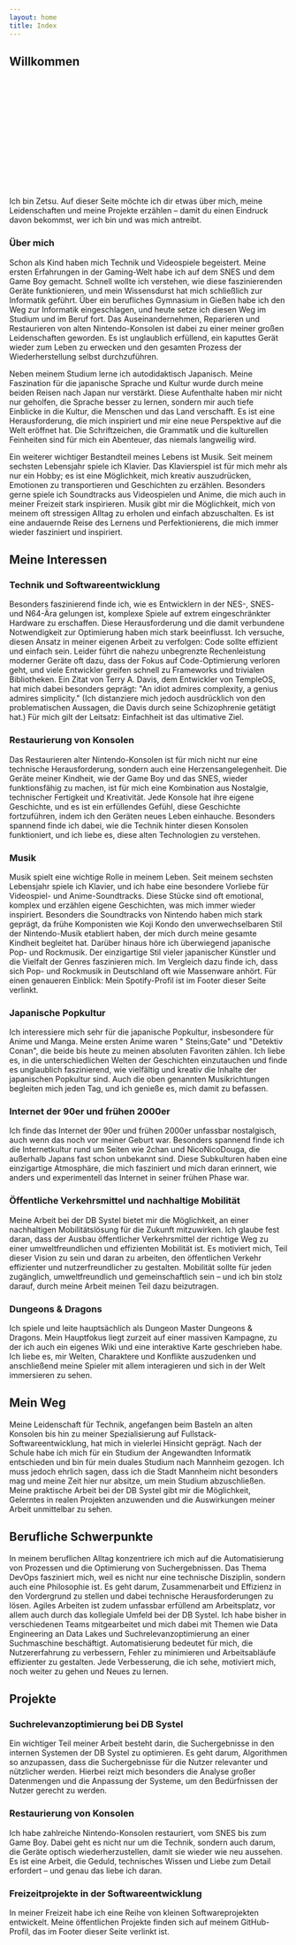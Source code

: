 ```yaml
---
layout: home
title: Index
---
```


## Willkommen

<div class="sunken-panel" style="width: 200px; height: 200px; overflow: hidden">
    <img src="https://avatars.githubusercontent.com/u/65507051?v=4" alt=""
         style="max-width: 200px">
</div>

Ich bin Zetsu. Auf dieser Seite möchte ich dir etwas über mich, meine Leidenschaften und meine Projekte erzählen –
damit
du einen Eindruck davon bekommst, wer ich bin und was mich antreibt.

### Über mich

Schon als Kind haben mich Technik und Videospiele begeistert. Meine ersten Erfahrungen in der Gaming-Welt habe ich auf
dem SNES und dem Game Boy gemacht. Schnell wollte ich verstehen, wie diese faszinierenden Geräte funktionieren, und mein
Wissensdurst hat mich schließlich zur Informatik geführt. Über ein berufliches Gymnasium in Gießen habe ich den Weg zur
Informatik eingeschlagen, und heute setze ich diesen Weg im Studium und im Beruf fort. Das Auseinandernehmen, Reparieren
und Restaurieren von alten Nintendo-Konsolen ist dabei zu einer meiner großen Leidenschaften geworden. Es ist
unglaublich erfüllend, ein kaputtes Gerät wieder zum Leben zu erwecken und den gesamten Prozess der Wiederherstellung
selbst durchzuführen.

Neben meinem Studium lerne ich autodidaktisch Japanisch. Meine Faszination für die japanische Sprache und Kultur wurde
durch meine beiden Reisen nach Japan nur verstärkt. Diese Aufenthalte haben mir nicht nur geholfen, die Sprache besser
zu lernen, sondern mir auch tiefe Einblicke in die Kultur, die Menschen und das Land verschafft. Es ist eine
Herausforderung, die mich inspiriert und mir eine neue Perspektive auf die Welt eröffnet hat. Die Schriftzeichen, die
Grammatik und die kulturellen Feinheiten sind für mich ein Abenteuer, das niemals langweilig wird.

Ein weiterer wichtiger Bestandteil meines Lebens ist Musik. Seit meinem sechsten Lebensjahr spiele ich Klavier. Das
Klavierspiel ist für mich mehr als nur ein Hobby; es ist eine Möglichkeit, mich kreativ auszudrücken, Emotionen zu
transportieren und Geschichten zu erzählen. Besonders gerne spiele ich Soundtracks aus Videospielen und Anime, die mich
auch in meiner Freizeit stark inspirieren. Musik gibt mir die Möglichkeit, mich von meinem oft stressigen Alltag zu
erholen und einfach abzuschalten. Es ist eine andauernde Reise des Lernens und Perfektionierens, die mich immer wieder
fasziniert und inspiriert.

## Meine Interessen

### Technik und Softwareentwicklung

Besonders faszinierend finde ich, wie es Entwicklern in der NES-, SNES- und N64-Ära gelungen ist, komplexe Spiele auf
extrem eingeschränkter Hardware zu erschaffen. Diese Herausforderung und die damit verbundene Notwendigkeit zur
Optimierung haben mich stark beeinflusst. Ich versuche, diesen Ansatz in meiner eigenen Arbeit zu verfolgen: Code sollte
effizient und einfach sein. Leider führt die nahezu unbegrenzte Rechenleistung moderner Geräte oft dazu, dass der Fokus
auf Code-Optimierung verloren geht, und viele Entwickler greifen schnell zu Frameworks und trivialen Bibliotheken. Ein
Zitat von Terry A. Davis, dem Entwickler von TempleOS, hat mich dabei besonders geprägt: "An idiot admires complexity, a
genius admires simplicity." (Ich distanziere mich jedoch ausdrücklich von den problematischen Aussagen, die Davis durch
seine Schizophrenie getätigt hat.) Für mich gilt der Leitsatz: Einfachheit ist das ultimative Ziel.

### Restaurierung von Konsolen

Das Restaurieren alter Nintendo-Konsolen ist für mich nicht nur eine technische Herausforderung, sondern auch eine
Herzensangelegenheit. Die Geräte meiner Kindheit, wie der Game Boy und das SNES, wieder funktionsfähig zu machen, ist
für mich eine Kombination aus Nostalgie, technischer Fertigkeit und Kreativität. Jede Konsole hat ihre eigene
Geschichte, und es ist ein erfüllendes Gefühl, diese Geschichte fortzuführen, indem ich den Geräten neues Leben
einhauche. Besonders spannend finde ich dabei, wie die Technik hinter diesen Konsolen funktioniert, und ich liebe es,
diese alten Technologien zu verstehen.

### Musik

Musik spielt eine wichtige Rolle in meinem Leben. Seit meinem sechsten Lebensjahr spiele ich Klavier, und ich habe eine
besondere Vorliebe für Videospiel- und Anime-Soundtracks. Diese Stücke sind oft emotional, komplex und erzählen eigene
Geschichten, was mich immer wieder inspiriert. Besonders die Soundtracks von Nintendo haben mich stark geprägt, da frühe
Komponisten wie Koji Kondo den unverwechselbaren Stil der Nintendo-Musik etabliert haben, der mich durch meine gesamte
Kindheit begleitet hat. Darüber hinaus höre ich überwiegend japanische Pop- und Rockmusik. Der einzigartige Stil vieler
japanischer Künstler und die Vielfalt der Genres faszinieren mich. Im Vergleich dazu finde ich, dass sich Pop- und
Rockmusik in Deutschland oft wie Massenware anhört. Für einen genaueren Einblick: Mein Spotify-Profil ist im Footer
dieser Seite verlinkt.

### Japanische Popkultur

Ich interessiere mich sehr für die japanische Popkultur, insbesondere für Anime und Manga. Meine ersten Anime waren "
Steins;Gate" und "Detektiv Conan", die beide bis heute zu meinen absoluten Favoriten zählen. Ich liebe es, in die
unterschiedlichen Welten der Geschichten einzutauchen und finde es unglaublich faszinierend, wie vielfältig und kreativ
die Inhalte der japanischen Popkultur sind. Auch die oben genannten Musikrichtungen begleiten mich jeden Tag, und ich
genieße es, mich damit zu befassen.

### Internet der 90er und frühen 2000er

Ich finde das Internet der 90er und frühen 2000er unfassbar nostalgisch, auch wenn das noch vor meiner Geburt war.
Besonders spannend finde ich die Internetkultur rund um Seiten wie 2chan und NicoNicoDouga, die außerhalb Japans fast
schon unbekannt sind. Diese Subkulturen haben eine einzigartige Atmosphäre, die mich fasziniert und mich daran erinnert,
wie anders und experimentell das Internet in seiner frühen Phase war.

### Öffentliche Verkehrsmittel und nachhaltige Mobilität

Meine Arbeit bei der DB Systel bietet mir die Möglichkeit, an einer nachhaltigen Mobilitätslösung für die Zukunft
mitzuwirken. Ich glaube fest daran, dass der Ausbau öffentlicher Verkehrsmittel der richtige Weg zu einer
umweltfreundlichen und effizienten Mobilität ist. Es motiviert mich, Teil dieser Vision zu sein und daran zu arbeiten,
den öffentlichen Verkehr effizienter und nutzerfreundlicher zu gestalten. Mobilität sollte für jeden zugänglich,
umweltfreundlich und gemeinschaftlich sein – und ich bin stolz darauf, durch meine Arbeit meinen Teil dazu beizutragen.

### Dungeons & Dragons

Ich spiele und leite hauptsächlich als Dungeon Master Dungeons & Dragons. Mein Hauptfokus liegt zurzeit auf einer
massiven Kampagne, zu der ich auch ein eigenes Wiki und eine interaktive Karte geschrieben habe. Ich liebe es, mir
Welten, Charaktere und Konflikte auszudenken und anschließend meine Spieler mit allem interagieren und sich in der Welt
immersieren zu sehen.

## Mein Weg

Meine Leidenschaft für Technik, angefangen beim Basteln an alten Konsolen bis hin zu meiner Spezialisierung auf
Fullstack-Softwareentwicklung, hat mich in vielerlei Hinsicht geprägt. Nach der Schule habe ich mich für ein Studium der
Angewandten Informatik entschieden und bin für mein duales Studium nach Mannheim gezogen. Ich muss jedoch ehrlich sagen,
dass ich die Stadt Mannheim nicht besonders mag und meine Zeit hier nur absitze, um mein Studium abzuschließen. Meine
praktische Arbeit bei der DB Systel gibt mir die Möglichkeit, Gelerntes in realen Projekten anzuwenden und die
Auswirkungen meiner Arbeit unmittelbar zu sehen.

## Berufliche Schwerpunkte

In meinem beruflichen Alltag konzentriere ich mich auf die Automatisierung von Prozessen und die Optimierung von
Suchergebnissen. Das Thema DevOps fasziniert mich, weil es nicht nur eine technische Disziplin, sondern auch eine
Philosophie ist. Es geht darum, Zusammenarbeit und Effizienz in den Vordergrund zu stellen und dabei technische
Herausforderungen zu lösen. Agiles Arbeiten ist zudem unfassbar erfüllend am Arbeitsplatz, vor allem auch durch das
kollegiale Umfeld bei der DB Systel. Ich habe bisher in verschiedenen Teams mitgearbeitet und mich dabei mit Themen wie
Data Engineering an Data Lakes und Suchrelevanzoptimierung an einer Suchmaschine beschäftigt. Automatisierung bedeutet
für mich, die Nutzererfahrung zu verbessern, Fehler zu minimieren und Arbeitsabläufe effizienter zu gestalten. Jede
Verbesserung, die ich sehe, motiviert mich, noch weiter zu gehen und Neues zu lernen.

## Projekte

### Suchrelevanzoptimierung bei DB Systel

Ein wichtiger Teil meiner Arbeit besteht darin, die Suchergebnisse in den internen Systemen der DB Systel zu optimieren.
Es geht darum, Algorithmen so anzupassen, dass die Suchergebnisse für die Nutzer relevanter und nützlicher werden.
Hierbei reizt mich besonders die Analyse großer Datenmengen und die Anpassung der Systeme, um den Bedürfnissen der
Nutzer gerecht zu werden.

### Restaurierung von Konsolen

Ich habe zahlreiche Nintendo-Konsolen restauriert, vom SNES bis zum Game Boy. Dabei geht es nicht nur um die Technik,
sondern auch darum, die Geräte optisch wiederherzustellen, damit sie wieder wie neu aussehen. Es ist eine Arbeit, die
Geduld, technisches Wissen und Liebe zum Detail erfordert – und genau das liebe ich daran.

### Freizeitprojekte in der Softwareentwicklung

In meiner Freizeit habe ich eine Reihe von kleinen Softwareprojekten entwickelt. Meine öffentlichen Projekte finden sich
auf meinem GitHub-Profil, das im Footer dieser Seite verlinkt ist.